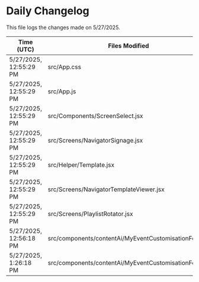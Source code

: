 # Daily Changelog

This file logs the changes made on 5/27/2025.

| Time (UTC)             | Files Modified                    | Changes (Addition/Deletion) |
|------------------------|-----------------------------------|-----------------------------|
| 5/27/2025, 12:55:29 PM | src/App.css | 0 Additions & 0 Deletions |
| 5/27/2025, 12:55:29 PM | src/App.js | 0 Additions & 2 Deletions |
| 5/27/2025, 12:55:29 PM | src/Components/ScreenSelect.jsx | 5 Additions & 14 Deletions |
| 5/27/2025, 12:55:29 PM | src/Screens/NavigatorSignage.jsx | 183 Additions & 2 Deletions |
| 5/27/2025, 12:55:29 PM | src/Helper/Template.jsx | 0 Additions & 0 Deletions |
| 5/27/2025, 12:55:29 PM | src/Screens/NavigatorTemplateViewer.jsx | 0 Additions & 0 Deletions |
| 5/27/2025, 12:55:29 PM | src/Screens/PlaylistRotator.jsx | 0 Additions & 0 Deletions |
| 5/27/2025, 12:56:18 PM | src/components/contentAi/MyEventCustomisationForm.js | 1 Additions & 1 Deletions|
| 5/27/2025, 1:26:18 PM | src/components/contentAi/MyEventCustomisationForm.js | 1 Additions & 1 Deletions|
